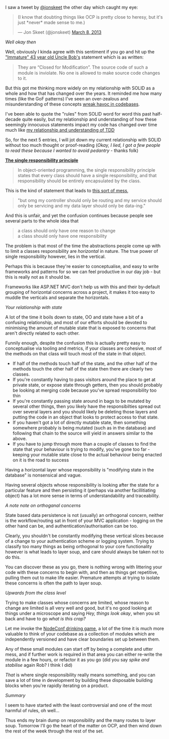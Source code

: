 I saw a tweet by [@jonskeet](http://twitter.com/jonskeet) the other day which caught my eye:


  <blockquote class="twitter-tweet"><p>(I know that doubting things like OCP is pretty close to heresy, but it's just *never* made sense to me.)</p>&mdash; Jon Skeet (@jonskeet) <a href="https://twitter.com/jonskeet/status/309911260701552640">March 8, 2013</a></blockquote>
  <script async src="//platform.twitter.com/widgets.js" charset="utf-8"></script>


*Well okay then*

Well, obviously I kinda agree with this sentiment if you go and hit up the ["Immature" 43 year old Uncle Bob's](http://blog.8thlight.com/uncle-bob/2013/03/08/AnOpenAndClosedCase.html) statement which is as written:

  <blockquote>
    They are “Closed for Modiﬁcation”. The source code of such a module is inviolate. No one is allowed to make source code changes to it.
  </blockquote>

But this got me thinking more widely on my relationship with SOLID as a whole and how that has changed over the years. It reminded me how many times (like the GoF patterns) I've seen an over-zealous and misunderstanding of these concepts [wreak havoc in codebases](/entries/the-fallacy-of-the-dreyfus-model-in-software-development.html).

I've been able to quote the "rules" from SOLID word for word this past half-decade quite easily, but my relationship and understanding of how these seemingly innocuous statements impact my code has changed over time much like [my relationship and understanding of TDD](/entries/uncle-bobs-viewpoint-considered-harmful.html)

So, for the next 5 entries, I will jot down my current relationship with SOLID without too much thought or proof-reading (*Okay, I lied, I got a few people to read these because I wanted to avoid pedantry* - thanks folk)

**[The single responsibility principle](http://en.wikipedia.org/wiki/Single_responsibility_principle)**

  <blockquote>
    In object-oriented programming, the single responsibility principle states that every class should have a single responsibility, and that responsibility should be entirely encapsulated by the class. 
  </blockquote>

This is the kind of statement that leads to [this sort of mess](http://ayende.com/blog/154177/limit-your-abstractions-so-what-is-the-whole-big-deal-about), 

  <blockquote>
    "but omg my controller should only be routing and my service should only be servicing and my data layer should only be data-ing."
  </blockquote>

And this is unfair, and yet the confusion continues because people see several parts to the whole idea that

  <blockquote>
    a class should only have one reason to change <br/>
    a  class should only have one responsibility
  </blockquote>

The problem is that most of the time the abstractions people come up with to limit a classes responsibility are *horizontal* in nature. The true power of single responsibility however, lies in the vertical.

Perhaps this is because they're easier to conceptualise, and easy to write frameworks and patterns for so we can feel productive in our day job - but this is really not as it should be.

Frameworks like ASP.NET MVC don't help us with this and their by-default grouping of horizontal concerns across a project, it makes it too easy to muddle the verticals and separate the horizontals.

*Your relationship with state*

A lot of the time it boils down to state, OO and state have a bit of a confusing relationship, and most of our efforts should be devoted to minimising the amount of mutable state that is exposed to concerns that aren't directly related to each other.

Funnily enough, despite the confusion this is actually pretty easy to conceptualise via tooling and metrics, if your classes are cohesive, most of the methods on that class will touch most of the state in that object. 

- If half of the methods touch half of the state, and the other half of the methods touch the other half of the state then there are clearly two classes.
- If you're constantly having to pass visitors around the place to get at private state, or expose state through getters, then you should probably be looking at merging code because you've spread responsibility too thin
- If you're constantly passing state around in bags to be mutated by several other things, then you likely have the responsibilties spread out over several layers and you should likely be deleting those layers and putting the code in an object that looks to protect access to that state.
- If you haven't got a lot of directly mutable state, then something somewhere probably is being mutated (such as in the database) and following that chain to the source will yield in answers similar to the above.
- If you have to jump through more than a couple of classes to find the state that your behaviour is trying to modify, you've gone too far - keeping your mutable state close to the actual behaviour being enacted on it is the road to success

Having a horizontal layer whose responsibility is "modifying state in the database" is nonsensical and vague.

Having several objects whose responsibility is looking after the state for a particular feature and then persisting it (perhaps via another facillitiating object) has a lot more sense in terms of understandability and traceability.

*A note note on orthoganal concerns*

State based data persistence is not (usually) an orthogonal concern, neither is the workflow/routing sat in front of your MVC application - logging on the other hand can be, and authentication/authorisation can be too. 

Clearly, you shouldn't be constantly modifying these vertical slices because of a change to your authentication scheme or logging system. Trying to classify too many things as being orthogonal to your core functionality however is what leads to layer soup, and care should always be taken not to do this.

You can discover these as you go, there is nothing wrong with littering your code with these concerns to begin with, and then as things get repetitive, pulling them out to make life easier. Premature attempts at trying to isolate these concerns is often the path to layer soup.
 

*Upwards from the class level*

Trying to make classes whose concerns are limited, whose reason to change are limited is all very well and good, but it's no good looking at things under a microscope and saying *Hey, things look okay*, when you sit back and have to go *what is this crap?* 

Let me invoke the [NodeConf drinking game](http://codeofrob.com/entries/lots-of-small-things.html), a lot of the time it is much more valuable to think of your codebase as a collection of modules which are independently versioned and have clear boundaries set up between them.

Any of these small modules can start off by being a complete and utter mess, and if further work is required in that area you can either re-write the module in a few hours, or refactor it as you go (did you say *spike and stabilise* again Rob? I think I did)

*That* is where single responsibility really means something, and you can save a lot of time in development by building these disposable building blocks when you're rapidly iterating on a product.


*Summary*

I seem to have started with the least controversial and one of the most harmful of rules, oh well...

Thus ends my brain dump on responsibility and the many routes to layer soup. Tomorrow I'll go the heart of the matter on OCP, and then wind down the rest of the week through the rest of the set.

